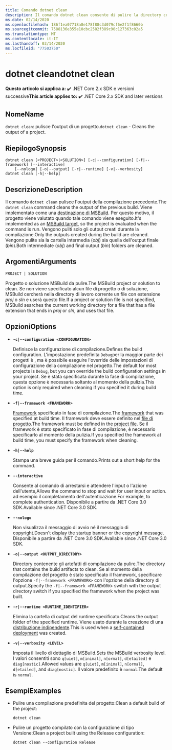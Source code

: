 ```yaml
---
title: Comando dotnet clean
description: Il comando dotnet clean consente di pulire la directory corrente.
ms.date: 02/14/2020
ms.openlocfilehash: 186f1ea07718a8e178f88c3d079cf6e2f1f8660b
ms.sourcegitcommit: 7588136e355e10cbc2582f389c90c127363c02a5
ms.translationtype: MT
ms.contentlocale: it-IT
ms.lasthandoff: 03/14/2020
ms.locfileid: "77503750"
---
```

# <a name="dotnet-clean"></a><span data-ttu-id="a7a86-103">dotnet clean</span><span class="sxs-lookup"><span data-stu-id="a7a86-103">dotnet clean</span></span>

<span data-ttu-id="a7a86-104">**Questo articolo si applica a:** ✔️ .NET Core 2.x SDK e versioni successive</span><span class="sxs-lookup"><span data-stu-id="a7a86-104">**This article applies to:** ✔️ .NET Core 2.x SDK and later versions</span></span>

## <a name="name"></a><span data-ttu-id="a7a86-105">Nome</span><span class="sxs-lookup"><span data-stu-id="a7a86-105">Name</span></span>

<span data-ttu-id="a7a86-106">`dotnet clean`: pulisce l'output di un progetto.</span><span class="sxs-lookup"><span data-stu-id="a7a86-106">`dotnet clean` - Cleans the output of a project.</span></span>

## <a name="synopsis"></a><span data-ttu-id="a7a86-107">Riepilogo</span><span class="sxs-lookup"><span data-stu-id="a7a86-107">Synopsis</span></span>

```dotnetcli
dotnet clean [<PROJECT>|<SOLUTION>] [-c|--configuration] [-f|--framework] [--interactive]
    [--nologo] [-o|--output] [-r|--runtime] [-v|--verbosity]
dotnet clean [-h|--help]
```

## <a name="description"></a><span data-ttu-id="a7a86-108">Descrizione</span><span class="sxs-lookup"><span data-stu-id="a7a86-108">Description</span></span>

<span data-ttu-id="a7a86-109">Il comando `dotnet clean` pulisce l'output della compilazione precedente.</span><span class="sxs-lookup"><span data-stu-id="a7a86-109">The `dotnet clean` command cleans the output of the previous build.</span></span> <span data-ttu-id="a7a86-110">Viene implementato come una [destinazione di MSBuild](/visualstudio/msbuild/msbuild-targets). Per questo motivo, il progetto viene valutato quando tale comando viene eseguito.</span><span class="sxs-lookup"><span data-stu-id="a7a86-110">It's implemented as an [MSBuild target](/visualstudio/msbuild/msbuild-targets), so the project is evaluated when the command is run.</span></span> <span data-ttu-id="a7a86-111">Vengono puliti solo gli output creati durante la compilazione.</span><span class="sxs-lookup"><span data-stu-id="a7a86-111">Only the outputs created during the build are cleaned.</span></span> <span data-ttu-id="a7a86-112">Vengono pulite sia la cartella intermedia (*obj*) sia quella dell'output finale (*bin*).</span><span class="sxs-lookup"><span data-stu-id="a7a86-112">Both intermediate (*obj*) and final output (*bin*) folders are cleaned.</span></span>

## <a name="arguments"></a><span data-ttu-id="a7a86-113">Argomenti</span><span class="sxs-lookup"><span data-stu-id="a7a86-113">Arguments</span></span>

`PROJECT | SOLUTION`

<span data-ttu-id="a7a86-114">Progetto o soluzione MSBuild da pulire.</span><span class="sxs-lookup"><span data-stu-id="a7a86-114">The MSBuild project or solution to clean.</span></span> <span data-ttu-id="a7a86-115">Se non viene specificato alcun file di progetto o di soluzione, MSBuild cercherà nella directory di lavoro corrente un file con estensione *proj* o *sln* e userà questo file.</span><span class="sxs-lookup"><span data-stu-id="a7a86-115">If a project or solution file is not specified, MSBuild searches the current working directory for a file that has a file extension that ends in *proj* or *sln*, and uses that file.</span></span>

## <a name="options"></a><span data-ttu-id="a7a86-116">Opzioni</span><span class="sxs-lookup"><span data-stu-id="a7a86-116">Options</span></span>

* **`-c|--configuration <CONFIGURATION>`**

  <span data-ttu-id="a7a86-117">Definisce la configurazione di compilazione.</span><span class="sxs-lookup"><span data-stu-id="a7a86-117">Defines the build configuration.</span></span> <span data-ttu-id="a7a86-118">L'impostazione predefinita `Debug`per la maggior parte dei progetti è , ma è possibile eseguire l'override delle impostazioni di configurazione della compilazione nel progetto.</span><span class="sxs-lookup"><span data-stu-id="a7a86-118">The default for most projects is `Debug`, but you can override the build configuration settings in your project.</span></span> <span data-ttu-id="a7a86-119">Se è stata specificata durante la fase di compilazione, questa opzione è necessaria soltanto al momento della pulizia.</span><span class="sxs-lookup"><span data-stu-id="a7a86-119">This option is only required when cleaning if you specified it during build time.</span></span>

* **`-f|--framework <FRAMEWORK>`**

  <span data-ttu-id="a7a86-120">[Framework](../../standard/frameworks.md) specificato in fase di compilazione.</span><span class="sxs-lookup"><span data-stu-id="a7a86-120">The [framework](../../standard/frameworks.md) that was specified at build time.</span></span> <span data-ttu-id="a7a86-121">Il framework deve essere definito nel [file di progetto](csproj.md).</span><span class="sxs-lookup"><span data-stu-id="a7a86-121">The framework must be defined in the [project file](csproj.md).</span></span> <span data-ttu-id="a7a86-122">Se il framework è stato specificato in fase di compilazione, è necessario specificarlo al momento della pulizia.</span><span class="sxs-lookup"><span data-stu-id="a7a86-122">If you specified the framework at build time, you must specify the framework when cleaning.</span></span>

* **`-h|--help`**

  <span data-ttu-id="a7a86-123">Stampa una breve guida per il comando.</span><span class="sxs-lookup"><span data-stu-id="a7a86-123">Prints out a short help for the command.</span></span>

* **`--interactive`**

  <span data-ttu-id="a7a86-124">Consente al comando di arrestarsi e attendere l'input o l'azione dell'utente,</span><span class="sxs-lookup"><span data-stu-id="a7a86-124">Allows the command to stop and wait for user input or action.</span></span> <span data-ttu-id="a7a86-125">ad esempio il completamento dell'autenticazione.</span><span class="sxs-lookup"><span data-stu-id="a7a86-125">For example, to complete authentication.</span></span> <span data-ttu-id="a7a86-126">Disponibile a partire da .NET Core 3.0 SDK.</span><span class="sxs-lookup"><span data-stu-id="a7a86-126">Available since .NET Core 3.0 SDK.</span></span>

* **`--nologo`**

  <span data-ttu-id="a7a86-127">Non visualizza il messaggio di avvio né il messaggio di copyright.</span><span class="sxs-lookup"><span data-stu-id="a7a86-127">Doesn't display the startup banner or the copyright message.</span></span> <span data-ttu-id="a7a86-128">Disponibile a partire da .NET Core 3.0 SDK.</span><span class="sxs-lookup"><span data-stu-id="a7a86-128">Available since .NET Core 3.0 SDK.</span></span>

* **`-o|--output <OUTPUT_DIRECTORY>`**

  <span data-ttu-id="a7a86-129">Directory contenente gli artefatti di compilazione da pulire.</span><span class="sxs-lookup"><span data-stu-id="a7a86-129">The directory that contains the build artifacts to clean.</span></span> <span data-ttu-id="a7a86-130">Se al momento della compilazione del progetto è stato specificato il framework, specificare l'opzione `-f|--framework <FRAMEWORK>` con l'opzione della directory di output.</span><span class="sxs-lookup"><span data-stu-id="a7a86-130">Specify the `-f|--framework <FRAMEWORK>` switch with the output directory switch if you specified the framework when the project was built.</span></span>

* **`-r|--runtime <RUNTIME_IDENTIFIER>`**

  <span data-ttu-id="a7a86-131">Elimina la cartella di output del runtime specificato.</span><span class="sxs-lookup"><span data-stu-id="a7a86-131">Cleans the output folder of the specified runtime.</span></span> <span data-ttu-id="a7a86-132">Viene usato durante la creazione di una [distribuzione indipendente](../deploying/index.md#publish-self-contained).</span><span class="sxs-lookup"><span data-stu-id="a7a86-132">This is used when a [self-contained deployment](../deploying/index.md#publish-self-contained) was created.</span></span>

* **`-v|--verbosity <LEVEL>`**

  <span data-ttu-id="a7a86-133">Imposta il livello di dettaglio di MSBuild.</span><span class="sxs-lookup"><span data-stu-id="a7a86-133">Sets the MSBuild verbosity level.</span></span> <span data-ttu-id="a7a86-134">I valori consentiti sono `q[uiet]`, `m[inimal]`, `n[ormal]`, `d[etailed]` e `diag[nostic]`.</span><span class="sxs-lookup"><span data-stu-id="a7a86-134">Allowed values are `q[uiet]`, `m[inimal]`, `n[ormal]`, `d[etailed]`, and `diag[nostic]`.</span></span> <span data-ttu-id="a7a86-135">Il valore predefinito è `normal`.</span><span class="sxs-lookup"><span data-stu-id="a7a86-135">The default is `normal`.</span></span>

## <a name="examples"></a><span data-ttu-id="a7a86-136">Esempi</span><span class="sxs-lookup"><span data-stu-id="a7a86-136">Examples</span></span>

* <span data-ttu-id="a7a86-137">Pulire una compilazione predefinita del progetto:</span><span class="sxs-lookup"><span data-stu-id="a7a86-137">Clean a default build of the project:</span></span>

  ```dotnetcli
  dotnet clean
  ```

* <span data-ttu-id="a7a86-138">Pulire un progetto compilato con la configurazione di tipo Versione:</span><span class="sxs-lookup"><span data-stu-id="a7a86-138">Clean a project built using the Release configuration:</span></span>

  ```dotnetcli
  dotnet clean --configuration Release
  ```
